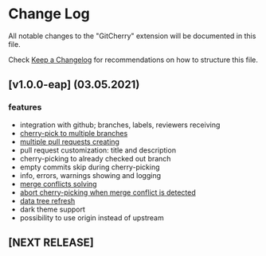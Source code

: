 # Change Log

All notable changes to the "GitCherry" extension will be documented in this file.

Check [Keep a Changelog](http://keepachangelog.com/) for recommendations on how to structure this file.

## [v1.0.0-eap] (03.05.2021)

### features
- integration with github; branches, labels, reviewers receiving
- [cherry-pick to multiple branches](./README.md#cherry-pick-to-multiple-branches)
- [multiple pull requests creating](./README.md##multiple-pull-requests-creating)
- pull request customization: title and description
- cherry-picking to already checked out branch
- empty commits skip during cherry-picking
- info, errors, warnings showing and logging
- [merge conflicts solving](./README.md#merge-conflicts-solving)
- [abort cherry-picking when merge conflict is detected](./README.md#abort-cherry-pick-when-merge-conflict-is-detected)
- [data tree refresh](./README.md#data-tree-refreshing)
- dark theme support
- possibility to use origin instead of upstream

## [NEXT RELEASE]

